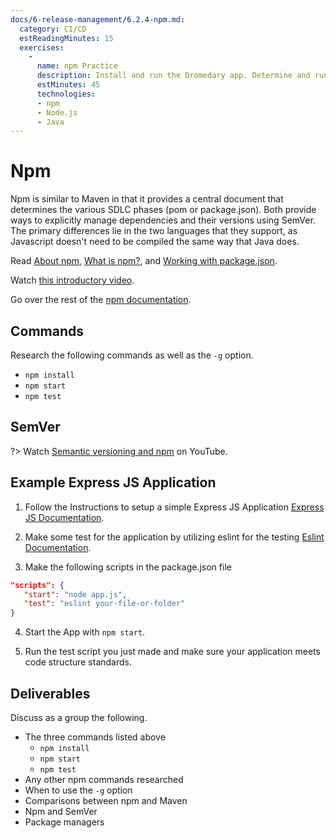 ```yaml
---
docs/6-release-management/6.2.4-npm.md:
  category: CI/CD
  estReadingMinutes: 15
  exercises:
    -
      name: npm Practice
      description: Install and run the Dromedary app. Determine and run the appropriate command to test the app.
      estMinutes: 45
      technologies:
      - npm
      - Node.js
      - Java
---
```


# Npm

Npm is similar to Maven in that it provides a central document that determines the various SDLC phases (pom or package.json). Both provide ways to explicitly manage dependencies and their versions using SemVer. The primary differences lie in the two languages that they support, as Javascript doesn't need to be compiled the same way that Java does.

Read [About npm](https://www.npmjs.com/about), [What is npm?](https://docs.npmjs.com/getting-started/what-is-npm), and [Working with package.json](https://docs.npmjs.com/getting-started/using-a-package.json).

Watch [this introductory video](https://www.youtube.com/watch?v=P3aKRdUyr0s).

Go over the rest of the [npm documentation](https://docs.npmjs.com).

## Commands

Research the following commands as well as the `-g` option.

- `npm install`
- `npm start`
- `npm test`

## SemVer

?> Watch [Semantic versioning and npm](https://www.youtube.com/watch?v=kK4Meix58R4) on YouTube.

## Example Express JS Application

1. Follow the Instructions to setup a simple Express JS Application [Express JS Documentation](https://expressjs.com/).

2. Make some test for the application by utilizing eslint for the testing [Eslint Documentation](https://eslint.org/).

3. Make the following scripts in the package.json file

```json
"scripts": {
   "start": "node app.js",
   "test": "eslint your-file-or-folder"
}
```

4. Start the App with `npm start`.

5. Run the test script you just made and make sure your application meets code structure standards.

## Deliverables

Discuss as a group the following.

- The three commands listed above
  - `npm install`
  - `npm start`
  - `npm test`
- Any other npm commands researched
- When to use the `-g` option
- Comparisons between npm and Maven
- Npm and SemVer
- Package managers
